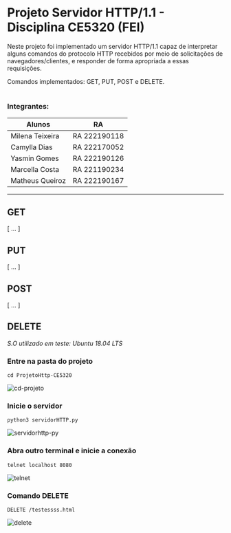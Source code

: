 # Projeto Servidor HTTP/1.1 - Disciplina CE5320 (FEI)

Neste projeto foi implementado um servidor HTTP/1.1 capaz de interpretar alguns comandos do protocolo HTTP recebidos por meio de solicitações de navegadores/clientes,
e responder de forma apropriada a essas requisições. 

Comandos implementados: GET, PUT, POST e DELETE.



#

### Integrantes:
| Alunos |  RA  |
| ------------------- | ------------------- |
| Milena Teixeira |   RA 222190118 |
| Camylla Dias    |  RA 222170052 |
| Yasmin Gomes     | RA 222190126 |
| Marcella Costa   | RA 221190234 |
| Matheus Queiroz  | RA 222190167 |

---
## GET
[ ... ]

## PUT
[ ... ]

## POST
[ ... ]

## DELETE 
*S.O utilizado em teste: Ubuntu 18.04 LTS*
 
 ### Entre na pasta do projeto
 ```
 cd ProjetoHttp-CE5320
 ```
 ![cd-projeto](https://user-images.githubusercontent.com/37374749/141695133-441a2ba3-ef9a-4dee-8f00-6c945e6e6061.PNG)
 
 ### Inicie o servidor
 ```
 python3 servidorHTTP.py
 ```
 ![servidorhttp-py](https://user-images.githubusercontent.com/37374749/141694960-a7e27ca2-af48-4621-a78e-d40a8fc9baea.PNG)
 
 ### Abra outro terminal e inicie a conexão
 ```
 telnet localhost 8080
 ```
 ![telnet](https://user-images.githubusercontent.com/37374749/141695163-42129e30-d6dc-46d6-8be6-ab82ec3abb4a.PNG)

 ### Comando DELETE
 ```
 DELETE /testessss.html 
 ```
 ![delete](https://user-images.githubusercontent.com/37374749/141695166-ca3b89ad-c2e2-492c-8351-ee78e80cf330.PNG)
